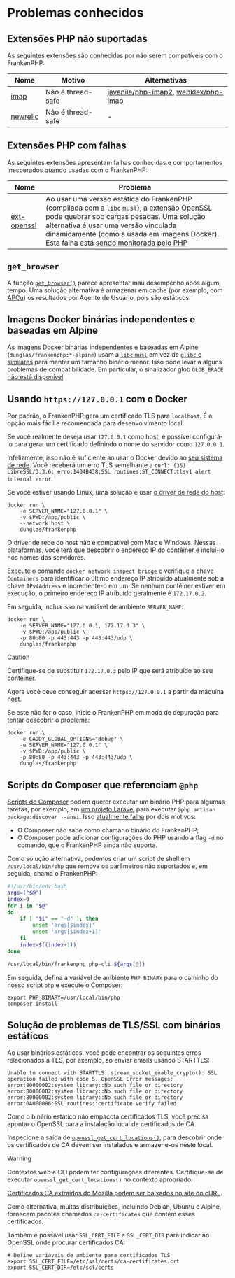 # Problemas conhecidos

## Extensões PHP não suportadas

As seguintes extensões são conhecidas por não serem compatíveis com o
FrankenPHP:

| Nome                                                                                                        | Motivo            | Alternativas                                                                                                         |
|-------------------------------------------------------------------------------------------------------------|-------------------|----------------------------------------------------------------------------------------------------------------------|
| [imap](https://www.php.net/manual/pt_BR/imap.installation.php)                                              | Não é thread-safe | [javanile/php-imap2](https://github.com/javanile/php-imap2), [webklex/php-imap](https://github.com/Webklex/php-imap) |
| [newrelic](https://docs.newrelic.com/docs/apm/agents/php-agent/getting-started/introduction-new-relic-php/) | Não é thread-safe | -                                                                                                                    |

## Extensões PHP com falhas

As seguintes extensões apresentam falhas conhecidas e comportamentos inesperados
quando usadas com o FrankenPHP:

| Nome                                                             | Problema                                                                                                                                                                                                                                                                                                                    |
|------------------------------------------------------------------|-----------------------------------------------------------------------------------------------------------------------------------------------------------------------------------------------------------------------------------------------------------------------------------------------------------------------------|
| [ext-openssl](https://www.php.net/manual/pt_BR/book.openssl.php) | Ao usar uma versão estática do FrankenPHP (compilada com a `libc` `musl`), a extensão OpenSSL pode quebrar sob cargas pesadas. Uma solução alternativa é usar uma versão vinculada dinamicamente (como a usada em imagens Docker). Esta falha está [sendo monitorada pelo PHP](https://github.com/php/php-src/issues/13648) |

## `get_browser`

A função
[`get_browser()`](https://www.php.net/manual/pt_BR/function.get-browser.php)
parece apresentar mau desempenho após algum tempo.
Uma solução alternativa é armazenar em cache (por exemplo, com
[APCu](https://www.php.net/manual/pt_BR/book.apcu.php)) os resultados por Agente
de Usuário, pois são estáticos.

## Imagens Docker binárias independentes e baseadas em Alpine

As imagens Docker binárias independentes e baseadas em Alpine
(`dunglas/frankenphp:*-alpine`) usam a [`libc` `musl`](https://musl.libc.org/)
em vez de [`glibc` e similares](https://www.etalabs.net/compare_libcs.html) para
manter um tamanho binário menor.
Isso pode levar a alguns problemas de compatibilidade.
Em particular, o sinalizador glob `GLOB_BRACE`
[não está disponível](https://www.php.net/manual/pt_BR/function.glob.php)

## Usando `https://127.0.0.1` com o Docker

Por padrão, o FrankenPHP gera um certificado TLS para `localhost`.
É a opção mais fácil e recomendada para desenvolvimento local.

Se você realmente deseja usar `127.0.0.1` como host, é possível configurá-lo
para gerar um certificado definindo o nome do servidor como `127.0.0.1`.

Infelizmente, isso não é suficiente ao usar o Docker devido ao
[seu sistema de rede](https://docs.docker.com/network/).
Você receberá um erro TLS semelhante a
`curl: (35) LibreSSL/3.3.6: erro:1404B438:SSL routines:ST_CONNECT:tlsv1 alert internal error`.

Se você estiver usando Linux, uma solução é usar
[o driver de rede do host](https://docs.docker.com/network/network-tutorial-host/):

```console
docker run \
    -e SERVER_NAME="127.0.0.1" \
    -v $PWD:/app/public \
    --network host \
    dunglas/frankenphp
```

O driver de rede do host não é compatível com Mac e Windows.
Nessas plataformas, você terá que descobrir o endereço IP do contêiner e
incluí-lo nos nomes dos servidores.

Execute o comando `docker network inspect bridge` e verifique a chave
`Containers` para identificar o último endereço IP atribuído atualmente sob a
chave `IPv4Address` e incremente-o em um.
Se nenhum contêiner estiver em execução, o primeiro endereço IP atribuído
geralmente é `172.17.0.2`.

Em seguida, inclua isso na variável de ambiente `SERVER_NAME`:

```console
docker run \
    -e SERVER_NAME="127.0.0.1, 172.17.0.3" \
    -v $PWD:/app/public \
    -p 80:80 -p 443:443 -p 443:443/udp \
    dunglas/frankenphp
```

> [!CAUTION]
>
> Certifique-se de substituir `172.17.0.3` pelo IP que será atribuído ao seu
> contêiner.

Agora você deve conseguir acessar `https://127.0.0.1` a partir da máquina host.

Se este não for o caso, inicie o FrankenPHP em modo de depuração para tentar
descobrir o problema:

```console
docker run \
    -e CADDY_GLOBAL_OPTIONS="debug" \
    -e SERVER_NAME="127.0.0.1" \
    -v $PWD:/app/public \
    -p 80:80 -p 443:443 -p 443:443/udp \
    dunglas/frankenphp
```

## Scripts do Composer que referenciam `@php`

[Scripts do Composer](https://getcomposer.org/doc/articles/scripts.md) podem
querer executar um binário PHP para algumas tarefas, por exemplo, em
[um projeto Laravel](laravel.md) para executar
`@php artisan package:discover --ansi`.
Isso
[atualmente falha](https://github.com/dunglas/frankenphp/issues/483#issuecomment-1899890915)
por dois motivos:

- O Composer não sabe como chamar o binário do FrankenPHP;
- O Composer pode adicionar configurações do PHP usando a flag `-d` no comando,
  que o FrankenPHP ainda não suporta.

Como solução alternativa, podemos criar um script de shell em
`/usr/local/bin/php` que remove os parâmetros não suportados e, em seguida,
chama o FrankenPHP:

```bash
#!/usr/bin/env bash
args=("$@")
index=0
for i in "$@"
do
    if [ "$i" == "-d" ]; then
        unset 'args[$index]'
        unset 'args[$index+1]'
    fi
    index=$((index+1))
done

/usr/local/bin/frankenphp php-cli ${args[@]}
```

Em seguida, defina a variável de ambiente `PHP_BINARY` para o caminho do nosso
script `php` e execute o Composer:

```console
export PHP_BINARY=/usr/local/bin/php
composer install
```

## Solução de problemas de TLS/SSL com binários estáticos

Ao usar binários estáticos, você pode encontrar os seguintes erros relacionados
a TLS, por exemplo, ao enviar emails usando STARTTLS:

```text
Unable to connect with STARTTLS: stream_socket_enable_crypto(): SSL operation failed with code 5. OpenSSL Error messages:
error:80000002:system library::No such file or directory
error:80000002:system library::No such file or directory
error:80000002:system library::No such file or directory
error:0A000086:SSL routines::certificate verify failed
```

Como o binário estático não empacota certificados TLS, você precisa apontar o
OpenSSL para a instalação local de certificados de CA.

Inspecione a saída de
[`openssl_get_cert_locations()`](https://www.php.net/manual/pt_BR/function.openssl-get-cert-locations.php),
para descobrir onde os certificados de CA devem ser instalados e armazene-os
neste local.

> [!WARNING]
>
> Contextos web e CLI podem ter configurações diferentes.
> Certifique-se de executar `openssl_get_cert_locations()` no contexto
> apropriado.

[Certificados CA extraídos do Mozilla podem ser baixados no site do cURL](https://curl.se/docs/caextract.html).

Como alternativa, muitas distribuições, incluindo Debian, Ubuntu e Alpine,
fornecem pacotes chamados `ca-certificates` que contêm esses certificados.

Também é possível usar `SSL_CERT_FILE` e `SSL_CERT_DIR` para indicar ao OpenSSL
onde procurar certificados CA:

```console
# Define variáveis de ambiente para certificados TLS
export SSL_CERT_FILE=/etc/ssl/certs/ca-certificates.crt
export SSL_CERT_DIR=/etc/ssl/certs
```
